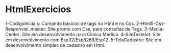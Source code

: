 # HtmlExercicios
1-CodigoIniciais: Comando basicos de tags no Html e no Css.
2-Html5-Css-Responviel_master: Site pronto com Css, para consultas de Tags.
3-Media-Center: Site em desenvolvimento para Clinica Medica.
4-SiteTesteIot: Site em desenvolvimento com Esp32/Esp8266/Esp12.
5-TelaCadastro: Site em desenvolvimento simples de cadastro em Html.
